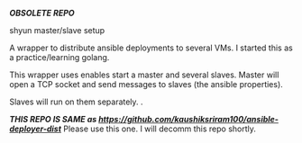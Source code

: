 ***OBSOLETE REPO***

shyun master/slave setup

A wrapper to distribute ansible deployments to several VMs. I started this as a practice/learning golang. 

This wrapper uses enables start a master and several slaves. Master will open a TCP socket and send messages to slaves (the ansible properties).

Slaves will run on them separately. .


***THIS REPO IS SAME as https://github.com/kaushiksriram100/ansible-deployer-dist*** Please use this one. I will decomm this repo shortly.
